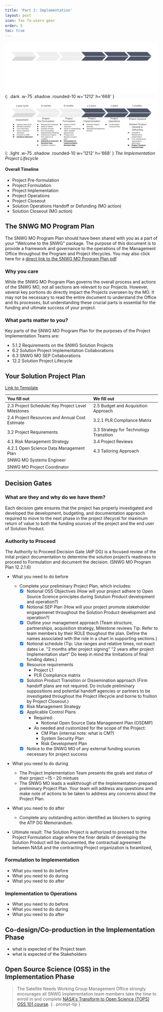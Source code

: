 ```yaml
---
title: 'Part 2: Implementation'
layout: post
icon: fas fa-users-gear
order: 5
toc: true
---
```

![dark mode only](assets/DarkModeImplementationGraphic.png){: .dark .w-75 .shadow .rounded-10 w='1212' h='668' }
![light mode only](assets/LightModeImplementationGraphic.png){: .light .w-75 .shadow .rounded-10 w='1212' h='668' }
_The Implementation Project Lifecycle_

#### Overall Timeline
- Project Pre-formulation
- Project Formulation
- Project Implementation
- Project Operations
- Project Closeout
- Solution Operations Handoff or Defunding (MO action)
- Solution Closeout (MO action)

## The SNWG MO Program Plan
The SNWG MO Program Plan should have been shared with you as a part of your "Welcome to the SNWG" package. The purpose of this document is to provide a framework and governance to the operations of the Management Office throughout the Program and Project lifecycles. You may also click here for a [direct link to the SNWG MO Program Plan pdf](https://drive.google.com/file/d/1xe-rrKjwZZ7p0w39umL7nPdjCXmWwkUW/view?usp=sharing)

### Why you care
While the SNWG MO Program Plan governs the overall process and actions of the SNWG MO, not all sections are relevant to our Projects. However, several key portions do directly impact the Projects overseen by the MO. It may not be necessary to read the entire document to understand the Office and its processes, but understanding these crucial parts is essential for the funding and ultimate success of your project.

### What parts matter to you? 
Key parts of the SNWG MO Program Plan for the purposes of the Project Implementation Teams are:
- 5.1.2 Requirements on the SNWG Solution Projects
- 6.2 Solution Project Implementation Collaborations
- 6.3 SNWG MO SEP Collaborations
- 12.2 Solution Project Lifecycle


## Your Solution Project Plan
[Link to Template](https://docs.google.com/document/d/1hfbKXOta7htTs1RDtvpAXxBwu6QxuqnndGXOMkyM-UQ/edit)

| You fill out                                        | We fill out                             |
| :-------------------------------------------------- | :-------------------------------------- |
| 2.3 Project Schedule/ Key Project Level Milestones  | 2.5 Budget and Acquisition Approach     |
| 2.4 Project Resources and Annual Cost Estimate      | 3.2.1 PLR Compliance Matrix             |
| 3.2 Project Requirements                            | 3.3 Strategy for Technology Transition  |
| 4.1 Risk Management Strategy                        | 3.4 Project Reviews                     |
| 4.2.1 Open Science Data Management Plan             | 4.3 Tailoring Approach                  |
| SNWG MO Systems Engineer                            |                                         |
| SNWG MO Project Coordinator                         |                                         |


## Decision Gates
### What are they and why do we have them?
Each decision gate ensures that the project has properly investigated and developed the development, budgeting, and documentation appraoch required to move to the next phase in the project lifecycel for maximum return of value to both the funding sources of the project and the end user of Solution Product. 

### Authority to Proceed
The Authority to Proceed Decision Gate (AtP DG) is a focused review of the inital project documentation to determine the solution project’s readiness to proceed to Formulation and document the decision. (SNWG MO Program Plan 12.2.1.6)

- What you need to do before
    - Complete your preliminary Project Plan, which includes:
        - [X] Notional OSS Objectives (How will your project adhere to Open Source Science principles during Solution Product development and operation?)
        - [X] Notional SEP Plan (How will your project promote stakeholder engagemenet throughout the Solution Product development and operation?)
        - [X] Outline your management approach (Team structure, partnerships, acquisition strategy, Milestone reviews Tip: Refer to team members by their ROLE thoughout the plan. Define the names associated with the role in a chart in supporting sections.)
        - [X] Notional schedule (Tip: Use ranges and relative times, not exact dates i.e. "2 months after project signing" "2 years after project Implementation start" Do keep in mind the limitations of final funding dates.)
        - [X] Resource requirements
            - Project L1 
            - PLR Compliance matrix
        - [X] Solution Product Transition or Dissemination approach (Firm handoff plans are not required. Do include preliminary suppositions and potential handoff agencies or partners to be investigated throughout the Project lifecycle and borne to fruition by Project Closeout.)
        - [X] Risk Management Strategy
        - [X] Applicable Control Plans
            - Required: 
                - Notional Open Source Data Management Plan (OSDMP)
            - As needed and customized for the scope of the Project: 
                - CM Plan (internal note: what is CM?)
                - System Security Plan
                - Risk Development Plan
        - [X] Notice to the SNWG MO of any external funding sources necessary for project success

- What you need to do during
    - The Project Implementation Team presents the goals and status of their project  ~15 - 20 mintues
    - The SNWG MO leads a walkthrough of the Implementation-prepared preliminary Project Plan. Your team will address any questions and make note of actions to be taken to address any concerns about the Project Plan. 

- What you need to do after
    - Complete any outstanding action identified as blockers to signing the ATP DG Memorandum.

- Ultimate result: The Solution Project is authorized to proceed to the Project Formulation stage where the finer details of developing the Solution Product will be documented, the contractual agreement between NASA and the contracting Project organization is foramlized, 

### Formulation to Implementation
- What you need to do before
- What you need to do during
- What you need to do after

### Implementation to Operations 
- What you need to do before
- What you need to do during
- What you need to do after

## Co-design/Co-production in the Implementation Phase
- what is expected of the Project team
- what is expected of the Stakeholders

## Open Source Science (OSS) in the Implementation Phase

<!-- markdownlint-capture -->
<!-- markdownlint-disable -->
> The Satellite Needs Working Group Management Office strongly encourages all SNWG Implementation team members take the time to enroll in and complete [NASA's Transform to Open Science (TOPS) OSS 101 course](https://nasa.github.io/Transform-to-Open-Science/).
{: .prompt-tip }

<!-- markdownlint-restore -->
